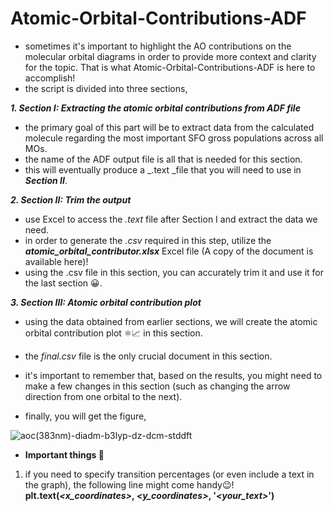 # Atomic-Orbital-Contributions-ADF

* sometimes it's important to highlight the AO contributions on the molecular orbital diagrams in order to provide more context and clarity for the topic. That is what Atomic-Orbital-Contributions-ADF is here to accomplish!
* the script is divided into three sections,

**_1. Section I: Extracting the atomic orbital contributions from ADF file_**
* the primary goal of this part will be to extract data from the calculated molecule regarding the most important SFO gross populations across all MOs.
* the name of the ADF output file is all that is needed for this section.
* this will eventually produce a _.text _file that you will need to use in **_Section II_**.
    
**_2. Section II: Trim the output_**
* use Excel to access the _.text_ file after Section I and extract the data we need.
* in order to generate the _.csv_ required in this step, utilize the _**atomic_orbital_contributor.xlsx**_ Excel file (A copy of the document is available here)!
* using the .csv file in this section, you can accurately trim it and use it for the last section 😀.

**_3. Section III: Atomic orbital contribution plot_**
* using the data obtained from earlier sections, we will create the atomic orbital contribution plot ⚛️📈 in this section.
* the _final.csv_ file is the only crucial document in this section.
* it's important to remember that, based on the results, you might need to make a few changes in this section (such as changing the arrow direction from one orbital to the next).

* finally, you will get the figure,
  
![aoc(383nm)-diadm-b3lyp-dz-dcm-stddft](https://github.com/user-attachments/assets/a844343a-7ee1-4497-929b-14f22bc7e560)

* **Important things 🧐**
  
1. if you need to specify transition percentages (or even include a text in the graph), the following line might come handy😉!
  **plt.text(_<x_coordinates>_, _<y_coordinates>_, '_<your_text>_')**
